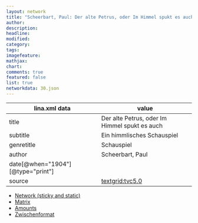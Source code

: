 ```yaml
---
layout: network
title: "Scheerbart, Paul: Der alte Petrus, oder Im Himmel spukt es auch (1904)"
author:
description:
headline:
modified:
category:
tags:
imagefeature: 
mathjax: 
chart: 
comments: true
featured: false
list: true
networkdata: 30.json
---
```

lina.xml data  | value
------------- | -------------
title|Der alte Petrus, oder Im Himmel spukt es auch
subtitle|Ein himmlisches Schauspiel
genretitle|Schauspiel
author|Scheerbart, Paul
date[@when="1904"][@type="print"]|
source|[textgrid:tvc5.0](https://textgridlab.org/1.0/tgcrud-public/rest/textgrid:tvc5.0/data)



* [Network (sticky and static)](/linas/network30)
* [Matrix](/linas/matrix30)
* [Amounts](/linas/amount30)
* [Zwischenformat](/linas/lina30 )
